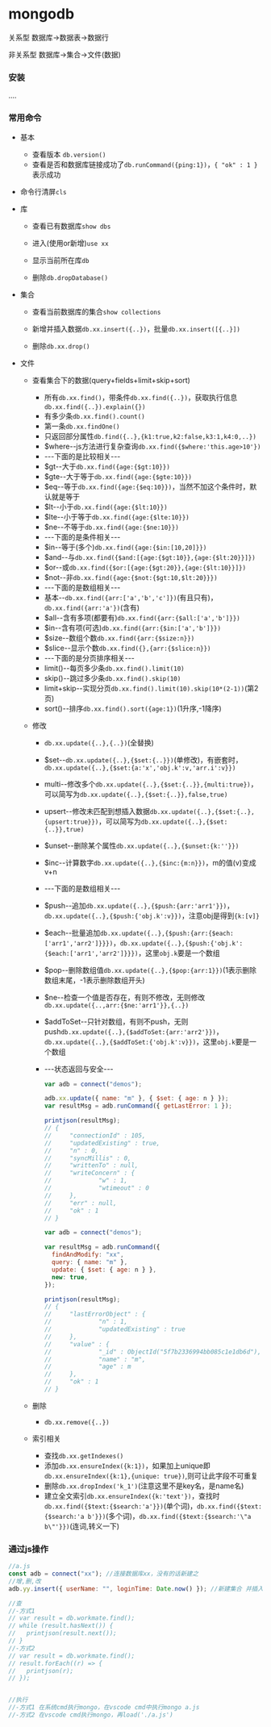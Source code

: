 # mongodb

关系型 数据库->数据表->数据行

非关系型 数据库->集合->文件(数据)

### 安装

....

### 常用命令

* 基本
  * 查看版本 `db.version()`
  * 查看是否和数据库链接成功了`db.runCommand({ping:1})`，`{ "ok" : 1 }`表示成功
* 命令行清屏`cls`
  
* 库

  * 查看已有数据库`show dbs`
  * 进入(使用or新增)`use xx`
  * 显示当前所在库`db`

  * 删除`db.dropDatabase()`

* 集合

  * 查看当前数据库的集合`show collections`

  * 新增并插入数据`db.xx.insert({..})`，批量`db.xx.insert([{..}])`
  * 删除`db.xx.drop()`

* 文件

  * 查看集合下的数据(query+fields+limit+skip+sort)

    * 所有`db.xx.find()`，带条件`db.xx.find({..})`，获取执行信息`db.xx.find({..}).explain({})`
    * 有多少条`db.xx.find().count()`
    * 第一条`db.xx.findOne()`
    * 只返回部分属性`db.find({..},{k1:true,k2:false,k3:1,k4:0,..})`
    * $where--js方法进行复杂查询`db.xx.find({$where:'this.age>10'})`
    * ---下面的是比较相关---
    * $gt--大于`db.xx.find({age:{$gt:10}})`
    * $gte--大于等于`db.xx.find({age:{$gte:10}})`
    * $eq--等于`db.xx.find({age:{$eq:10}})`，当然不加这个条件时，默认就是等于
    * $lt--小于`db.xx.find({age:{$lt:10}})`
    * $lte--小于等于`db.xx.find({age:{$lte:10}})`
    * $ne--不等于`db.xx.find({age:{$ne:10}})`
    * ---下面的是条件相关---
    * $in--等于(多个)`db.xx.find({age:{$in:[10,20]}})`
    * $and--与`db.xx.find({$and:[{age:{$gt:10}},{age:{$lt:20}}]})`
    * $or--或`db.xx.find({$or:[{age:{$gt:20}},{age:{$lt:10}}]})`
    * $not--非`db.xx.find({age:{$not:{$gt:10,$lt:20}}})`
    * ---下面的是数组相关---
    * 基本--`db.xx.find({arr:['a','b','c']})`(有且只有)，`db.xx.find({arr:'a'})`(含有)
    * $all--含有多项(都要有)`db.xx.find({arr:{$all:['a','b']}})`
    * $in--含有项(可选)`db.xx.find({arr:{$in:['a','b']}})`
    * $size--数组个数`db.xx.find({arr:{$size:n}})`
    * $slice--显示个数`db.xx.find({},{arr:{$slice:n}})`
    * ---下面的是分页排序相关---
    * limit()--每页多少条`db.xx.find().limit(10)`
    * skip()--跳过多少条`db.xx.find().skip(10)`
    * limit+skip--实现分页`db.xx.find().limit(10).skip(10*(2-1))`(第2页)
    * sort()--排序`db.xx.find().sort({age:1})`(1升序,-1降序)

  * 修改

    * `db.xx.update({..},{..})`(全替换)
    * $set--`db.xx.update({..},{$set:{..}})`(单修改)，有嵌套时，`db.xx.update({..},{$set:{a:'x','obj.k':v,'arr.i':v}})`

    * multi--修改多个`db.xx.update({..},{$set:{..}},{multi:true})`，可以简写为`db.xx.update({..},{$set:{..}},false,true)`

    * upsert--修改未匹配到想插入数据`db.xx.update({..},{$set:{..},{upsert:true}})`，可以简写为`db.xx.update({..},{$set:{..}},true)`

    * $unset--删除某个属性`db.xx.update({..},{$unset:{k:''}})`

    * $inc--计算数字`db.xx.update({..},{$inc:{m:n}})`，m的值(v)变成v+n

    * ---下面的是数组相关---

    * $push--追加`db.xx.update({..},{$push:{arr:'arr1'}})`，`db.xx.update({..},{$push:{'obj.k':v}})`，注意obj是得到`{k:[v]}`

    * $each--批量追加`db.xx.update({..},{$push:{arr:{$each:['arr1','arr2']}}})`，`db.xx.update({..},{$push:{'obj.k':{$each:['arr1','arr2']}}})`，这里`obj.k`要是一个数组

    * $pop--删除数组值`db.xx.update({..},{$pop:{arr:1}})`(1表示删除数组末尾，-1表示删除数组开头)

    * $ne--检查一个值是否存在，有则不修改，无则修改`db.xx.update({..,arr:{$ne:'arr1'}},{..})`

    * $addToSet--只针对数组，有则不push，无则push`db.xx.update({..},{$addToSet:{arr:'arr2'}})`，`db.xx.update({..},{$addToSet:{'obj.k':v}})`，这里`obj.k`要是一个数组

    * ---状态返回与安全---

      ```javascript
      var adb = connect("demos");
      
      adb.xx.update({ name: "m" }, { $set: { age: n } });
      var resultMsg = adb.runCommand({ getLastError: 1 });
      
      printjson(resultMsg);
      // {
      //     "connectionId" : 105,
      //     "updatedExisting" : true,
      //     "n" : 0,
      //     "syncMillis" : 0,
      //     "writtenTo" : null,
      //     "writeConcern" : {
      //             "w" : 1,
      //             "wtimeout" : 0
      //     },
      //     "err" : null,
      //     "ok" : 1
      // }
      ```

      ```javascript
      var adb = connect("demos");
      
      var resultMsg = adb.runCommand({
        findAndModify: "xx",
        query: { name: "m" }, 
        update: { $set: { age: n } }, 
        new: true,
      });
      
      printjson(resultMsg);
      // {
      //     "lastErrorObject" : {
      //             "n" : 1,
      //             "updatedExisting" : true
      //     },
      //     "value" : {
      //             "_id" : ObjectId("5f7b2336994bb085c1e1db6d"),
      //             "name" : "m",
      //             "age" : m
      //     },
      //     "ok" : 1
      // }
      ```

  * 删除

    * `db.xx.remove({..})`

  * 索引相关
    * 查找`db.xx.getIndexes()`
    * 添加`db.xx.ensureIndex({k:1})`，如果加上unique即`db.xx.ensureIndex({k:1},{unique: true})`,则可让此字段不可重复
    * 删除`db.xx.dropIndex('k_1')`(注意这里不是key名，是name名)
    * 建立全文索引`db.xx.ensureIndex({k:'text'})`，查找时`db.xx.find({$text:{$search:'a'}})`(单个词)，`db.xx.find({$text:{$search:'a b'}})`(多个词)，`db.xx.find({$text:{$search:'\"a b\"'}})`(连词,转义一下)

### 通过js操作

```javascript
//a.js
const adb = connect("xx"); //连接数据库xx，没有的话新建之
//增,删,改
adb.yy.insert({ userName: "", loginTime: Date.now() }); //新建集合 并插入数据

//查
//-方式1
// var result = db.workmate.find();
// while (result.hasNext()) {
//   printjson(result.next());
// }
//-方式2
// var result = db.workmate.find();
// result.forEach((r) => {
//   printjson(r);
// });


//执行
//-方式1 在系统cmd执行mongo，在vscode cmd中执行mongo a.js
//-方式2 在vscode cmd执行mongo，再load('./a.js')
```

